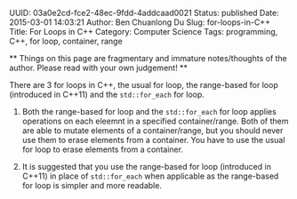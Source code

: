 UUID: 03a0e2cd-fce2-48ec-9fdd-4addcaad0021
Status: published
Date: 2015-03-01 14:03:21
Author: Ben Chuanlong Du
Slug: for-loops-in-C++
Title: For Loops in C++
Category: Computer Science
Tags: programming, C++, for loop, container, range

**
Things on this page are
fragmentary and immature notes/thoughts of the author.
Please read with your own judgement!
**

There are 3 for loops in C++,
the usual for loop, the range-based for loop (introduced in C++11) and the `std::for_each` for loop.

1. Both the range-based for loop and the `std::for_each` for loop 
applies operations on each eleemnt in a specified container/range.
Both of them are able to mutate elements of a container/range,
but you should never use them to erase elements from a container.
You have to use the usual for loop to erase elements from a container.

2. It is suggested that you use the range-based for loop (introduced in C++11)
in place of `std::for_each` when applicable 
as the range-based for loop is simpler and more readable.

